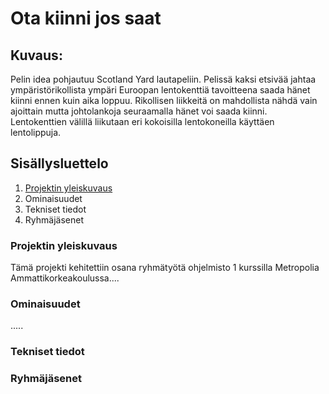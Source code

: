 # Ota kiinni jos saat

## Kuvaus:
Pelin idea pohjautuu Scotland Yard lautapeliin.  Pelissä kaksi etsivää jahtaa ympäristörikollista ympäri Euroopan lentokenttiä tavoitteena saada hänet kiinni ennen kuin aika loppuu. Rikollisen liikkeitä on mahdollista nähdä vain ajoittain mutta johtolankoja seuraamalla hänet voi saada kiinni. Lentokenttien välillä liikutaan eri kokoisilla lentokoneilla käyttäen lentolippuja. 


## Sisällysluettelo
  1. [Projektin yleiskuvaus](#projektin-yleiskuvaus)
  2. Ominaisuudet
  3. Tekniset tiedot
  4. Ryhmäjäsenet

### Projektin yleiskuvaus

Tämä projekti kehitettiin osana ryhmätyötä ohjelmisto 1 kurssilla Metropolia Ammattikorkeakoulussa....

### Ominaisuudet

.....


  
### Tekniset tiedot

### Ryhmäjäsenet
